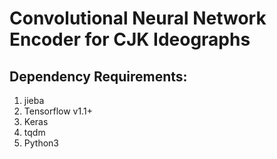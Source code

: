 # Convolutional Neural Network Encoder for CJK Ideographs

## Dependency Requirements:
1. jieba  
5. Tensorflow v1.1+
6. Keras
7. tqdm
8. Python3
